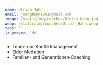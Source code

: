 ```yaml
---
name: Ulrich Hahn
email: joerghahn1061@gmail.com
image: /static/img/coaches/Ulrich_Hahn.jpg
webp: /static/img/coaches/Ulrich_Hahn.webp
tags: ''
languages: 'de'
---
```


<ul><li>Team- und Konfliktmanagement</li><li>Elder Mediation</li><li>Familien- und Generationen-Coaching</li></ul>